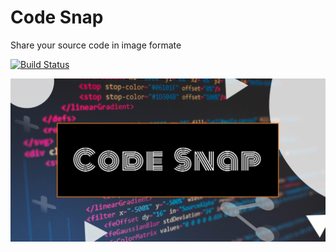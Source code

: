 # Code Snap

Share your source code in image formate

[![Build Status](https://travis-ci.org/vnoitkumar/code-snap.svg?branch=master)](https://travis-ci.org/vnoitkumar/code-snap)

![Code Snap](./public/fb-linkedin.jpg)
